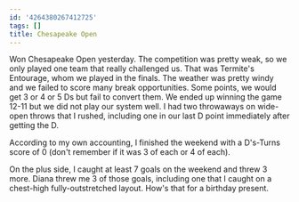 ```yaml
---
id: '4264380267412725'
tags: []
title: Chesapeake Open
---
```


Won Chesapeake Open yesterday. The competition was pretty weak, so we only played one team that really challenged us. That was Termite's Entourage, whom we played in the finals. The weather was pretty windy and we failed to score many break opportunities. Some points, we would get 3 or 4 or 5 Ds but fail to convert them. We ended up winning the game 12-11 but we did not play our system well. I had two throwaways on wide-open throws that I rushed, including one in our last D point immediately after getting the D.

According to my own accounting, I finished the weekend with a D's-Turns score of 0 (don't remember if it was 3 of each or 4 of each).

On the plus side, I caught at least 7 goals on the weekend and threw 3 more. Diana threw me 3 of those goals, including one that I caught on a chest-high fully-outstretched layout. How's that for a birthday present.
